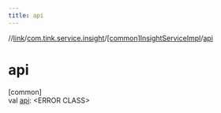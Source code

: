 ```yaml
---
title: api
---
```

//[link](../../../index.html)/[com.tink.service.insight](../index.html)/[[common]InsightServiceImpl](index.html)/[api](api.html)



# api



[common]\
val [api](api.html): &lt;ERROR CLASS&gt;




